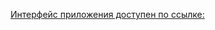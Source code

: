 [Интерфейс приложения доступен по ссылке:](home/andrallex/python-ed/home_tasks/stat_package/stat_package.PNG/#StatisticalAnalysis)